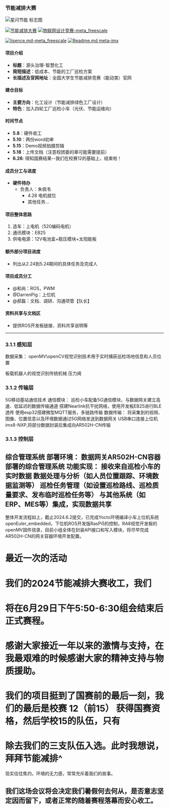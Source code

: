 ### 节能减排大赛
![星闪节能 标志图](https://github.com/Darrenpig/new_energy_coder_club/assets/121377489/39f1b1dd-eff7-4b8f-b446-59a44588dd71)

[![节能减排大赛](https://img.shields.io/badge/节能减排大赛-仓库-blue)](https://gitee.com/darrenpig/new_energy_coder_club/tree/master/%E8%8A%82%E8%83%BD%E5%87%8F%E6%8E%92%E5%A4%A7%E8%B5%9B%EF%BC%88Nearlink%E5%B0%8F%E8%BD%A6%E8%AE%A1%E5%88%92%EF%BC%89)         [![物联网设计竞赛-meta_freescale](https://img.shields.io/badge/物联网设计竞赛-仓库-brightgreen)](https://gitee.com/darrenpig/new_energy_coder_club/tree/master/2024%E7%89%A9%E8%81%94%E7%BD%91%E8%AE%BE%E8%AE%A1%E7%AB%9E%E8%B5%9B%EF%BC%88Huawei%E6%95%B0%E9%80%9A%EF%BC%89)



[![lisence.md-meta_freescale](https://img.shields.io/badge/lisence.md-Markdown-violet
)](https://gitee.com/darrenpig/new_energy_coder_club/blob/master/LICENSE.md)
[![Readme.md meta-imx](https://img.shields.io/badge/Readme.md-Markdown-8A2BE2
)](https://gitee.com/darrenpig/new_energy_coder_club/blob/master/README.md)


#### 项目介绍
- **标题**：源头治理-智慧化工
- **简短描述**：低成本、节能的工厂巡检方案
- **长描述及官网地址**：全国大学生节能减排竞赛（能动类）官网

#### 建仓目标
- **主要方向**：化工设计（节能减排绿色工厂设计）
- **特色**：加入四轮工厂巡检小车（光伏、节能运维向）

#### 时间节点
- **5.8**：硬件收工
- **5.10**：两份word初审
- **5.15**：Demo视频拍摄剪辑
- **5.18**：上传文档（注意校团委的章可能需要提前）
- **6.26**: 得知国赛结果--我们在校赛12的基础上，结束啦！
#### 成员分工与进度
- **硬件待办**
  - 负责人：朱佩韦
    - 4.28 电机就位
    - 其他任务...


#### 项目整体思路
1. 造车：上电机（520编码电机）
2. 通讯模块：EB25
3. 供电电源：12V电池盒+稳压模块+太阳能板

#### 额外部分项目进度
- 列出从2.24到5.24期间的具体任务及完成人

#### 项目成员分工
- @和尚：ROS，PWM
- @DarrenPig：上位机
- @郝磊：文档、调研、沟通项管【队长】

#### 资料共享与文档区
- 提供ROS开发板链接、资料共享说明等
---
### 3.1.1  感知层

数据采集： openMV\openCV视觉识别技术用于实时捕获巡检场地信息和人员位置

板载机器人的视觉识别传统机械 压力阀

### 3.1.2  传输层

5G移动基站通信技术  通信模块： 巡检小车配备5G通信模块，与数据网关建立高速、低延迟的数据传输通道 搭建Nearlink抗干扰网络，使用开发板EB25进行BLE透传 使用esp32搭建微型MQTT服务，多链路传输  数据传输： 将采集到的视频、图像、位置信息以及环境数据通过5G网络发送到数据网关 USB串口连接上位机imx8-NXP,将部分数据封装后集成向AR502H-CN传输

### 3.1.3  控制层

综合管理系统  部署环境： 数据网关AR502H-CN容器部署的综合管理系统   功能实现： 接收来自巡检小车的实时数据 数据处理与分析（如人员位置跟踪、环境数据监测等） 巡检任务管理（如设置巡检路线、巡检质量要求、发布临时巡检任务等） 与其他系统（如ERP、MES等）集成，实现数据共享
---
整体开发流程如上，截止2024.6.2提交，已完成Yocto环境编译小车上位机系统openEuler_embedded，下位机ROS开发版RasPi5的控制，RA8视觉开发板的openMV固件烧录，目前小组全体在封装API接口和写入模块，将尽早完成AR502H-CN的网关容器环境开发配置。

# 最近一次的活动
# 我们的2024节能减排大赛收工，我们

# 将在6月29日下午5:50-6:30组会结束后正式赛程。

# 感谢大家接近一年以来的激情与支持，在我最艰难的时候感谢大家的精神支持与物质援助。

# 我们的项目挺到了国赛前的最后一刻，我们的最后是校赛 12（前15） 获得国赛资格，然后学校15的队伍，只有

# 除去我们的三支队伍入选。此时我想说，拜拜节能减排^

现实往往焦灼，环境的无力感，常常充斥着我们的故事。

## 我们这场会议将会决定我们暑假何去何从，是否意志坚定因而留下，或者正常的随着赛程落幕而安心收工。
